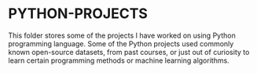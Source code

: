 # PYTHON-PROJECTS

This folder stores some of the projects I have worked on using Python programming language. Some of the Python projects used commonly known open-source datasets, from past courses, or just out of curiosity to learn certain programming methods or machine learning algorithms.
